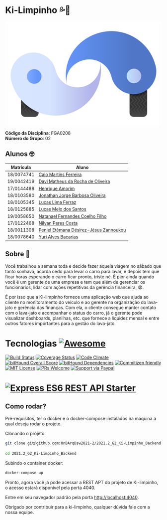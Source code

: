 # Ki-Limpinho 💦🚗

![logo](testes-integracao/src/resources/logoRodas.svg) 

**Código da Disciplina**: FGA0208<br>
**Número do Grupo**: 02<br>

## Alunos 🤓

|Matrícula | Aluno |
| -- | -- |
| 18/0074741  |  [Caio Martins Ferreira](https://github.com/linktocaio) |
| 19/0042419  |  [Davi Matheus da Rocha de Oliveira](https://github.com/DaviMatheus) |
| 17/0144488  |  [Henrique Amorim](https://github.com/HenriqueAmorim20) |
| 18/0103580  |  [Jonathan Jorge Barbosa Oliveira](https://github.com/Jonathan-Oliveira) |
| 18/0105345  |  [Lucas Lima Ferraz](https://github.com/mibasFerraz) |
| 18/0125885  |  [Lucas Melo dos Santos](https://github.com/luucas-melo) |
| 19/0058650  |  [Natanael Fernandes Coelho Filho](https://github.com/fernandes-natanael) |
| 17/0122468  |  [Nilvan Peres Costa](https://github.com/NilvanPeres) |
| 18/0011308  |  [Peniel Etèmana Désirez-Jésus Zannoukou](https://github.com/zpeniel09) |
| 18/0078640  |  [Yuri Alves Bacarias](https://github.com/yuriAlves5) |

## Sobre 🤔

Você trabalhou a semana toda e decide fazer aquela viagem no sábado que tanto sonhava, acorda cedo para levar o carro para lavar, e depois tem que ficar horas esperando o carro ficar pronto, triste né. É pior ainda quando você é um gerente de uma empresa e tem que além de gerenciar os funcionários, lidar com ações repetitivas da gerência financeira, 😨.

É por isso que a Ki-limpinho fornece uma aplicação web que ajuda ao cliente no monitoramento do veículo e ao gerente na organização do lava-jato e gerência das finanças. Com ela, o cliente consegue manter contato com o lava-jato e acompanhar o status do carro, já o gerente pode visualizar dashboards, planilhas, etc. que fornece a liquidez mensal e entre outros fatores importantes para a gestão do lava-jato.

# Tecnologias [![Awesome](https://cdn.rawgit.com/sindresorhus/awesome/d7305f38d29fed78fa85652e3a63e154dd8e8829/media/badge.svg)](https://github.com/sindresorhus/awesome)

[![Build Status](https://img.shields.io/travis/kunalkapadia/express-mongoose-es6-rest-api/master.svg?style=flat-square)](https://travis-ci.org/kunalkapadia/express-mongoose-es6-rest-api)
[![Coverage Status](https://img.shields.io/coveralls/kunalkapadia/express-mongoose-es6-rest-api/master.svg?style=flat-square)](https://coveralls.io/github/kunalkapadia/express-mongoose-es6-rest-api?branch=master)
[![Code Climate](https://img.shields.io/codeclimate/github/kunalkapadia/express-mongoose-es6-rest-api.svg?style=flat-square)](https://codeclimate.com/github/kunalkapadia/express-mongoose-es6-rest-api)
[![bitHound Overall Score](https://www.bithound.io/github/kunalkapadia/express-es6-rest-api-starter/badges/score.svg)](https://www.bithound.io/github/kunalkapadia/express-es6-rest-api-starter)
[![bitHound Dependencies](https://www.bithound.io/github/kunalkapadia/express-mongoose-es6-rest-api/badges/dependencies.svg)](https://www.bithound.io/github/kunalkapadia/express-mongoose-es6-rest-api/master/dependencies/npm)
[![Commitizen friendly](https://img.shields.io/badge/commitizen-friendly-brightgreen.svg?style=flat-square)](http://commitizen.github.io/cz-cli/)
[![MIT License](https://img.shields.io/npm/l/stack-overflow-copy-paste.svg?style=flat-square)](http://opensource.org/licenses/MIT)
[![PRs Welcome](https://img.shields.io/badge/PRs-welcome-brightgreen.svg?style=flat-square)](http://makeapullrequest.com)
[![Support via Paypal](https://img.shields.io/badge/support-paypal-yellowgreen.svg?style=flat-square)](https://www.paypal.me/KunalKapadia)

# [![Express ES6 REST API Starter](https://cloud.githubusercontent.com/assets/4172932/12660610/90f5b856-c63a-11e5-878e-c9f0bbf33090.jpg)](https://github.com/kunalkapadia/express-mongoose-es6-rest-api)


## Como rodar?

Pré-requisitos, ter o docker e o docker-compose instalados na máquina a qual deseja rodar o projeto.

Clonando o projeto:
```sh
git clone git@github.com:UnBArqDsw2021-2/2021.2_G2_Ki-Limpinho_Backend.git

cd 2021.2_G2_Ki-Limpinho_Backend
```

Subindo o container docker:
```sh
docker-compose up
```

Pronto, agora você já pode acessar a REST APT do projeto de Ki-limpinho, o acesso estará disponível pela porta 4040.

Entre em seu navegador padrão pela porta <http://localhost:4040>.

Obrigado por contribuir para a ki-limpinho, qualquer dúvida fale com a nossa equipe.
